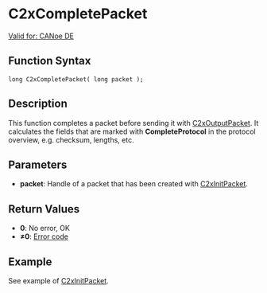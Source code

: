 # C2xCompletePacket

[Valid for: CANoe DE](../../../Shared/FeatureAvailability.md)

## Function Syntax

```plaintext
long C2xCompletePacket( long packet );
```

## Description

This function completes a packet before sending it with [C2xOutputPacket](CAPLfunctionC2xOutputPacket.md). It calculates the fields that are marked with **CompleteProtocol** in the protocol overview, e.g. checksum, lengths, etc.

## Parameters

- **packet**: Handle of a packet that has been created with [C2xInitPacket](CAPLfunctionC2xInitPacket.md).

## Return Values

- **0**: No error, OK
- **≠0**: [Error code](../CAPLfunctionsCar2xErrorCodes.md)

## Example

See example of [C2xInitPacket](CAPLfunctionC2xInitPacket.md).
